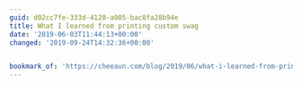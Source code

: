 ```yaml
---
guid: d02cc7fe-333d-4120-a005-bac8fa28b94e
title: What I learned from printing custom swag
date: '2019-06-03T11:44:13+00:00'
changed: '2019-09-24T14:32:36+00:00'


bookmark_of: 'https://cheeaun.com/blog/2019/06/what-i-learned-from-printing-custom-swags/'
---
```


